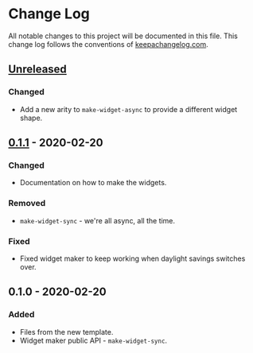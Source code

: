 # Change Log
All notable changes to this project will be documented in this file. This change log follows the conventions of [keepachangelog.com](http://keepachangelog.com/).

## [Unreleased]
### Changed
- Add a new arity to `make-widget-async` to provide a different widget shape.

## [0.1.1] - 2020-02-20
### Changed
- Documentation on how to make the widgets.

### Removed
- `make-widget-sync` - we're all async, all the time.

### Fixed
- Fixed widget maker to keep working when daylight savings switches over.

## 0.1.0 - 2020-02-20
### Added
- Files from the new template.
- Widget maker public API - `make-widget-sync`.

[Unreleased]: https://github.com/your-name/recepta-ante/compare/0.1.1...HEAD
[0.1.1]: https://github.com/your-name/recepta-ante/compare/0.1.0...0.1.1

